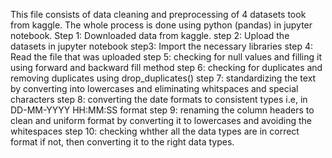 This file consists of data cleaning and preprocessing of 4 datasets took from kaggle.
The whole process is done using python (pandas) in jupyter notebook.
Step 1: Downloaded data from kaggle.
step 2: Upload the datasets in jupyter notebook
step3: Import the necessary libraries
step 4: Read the file that was uploaded 
step 5: checking for null values and filling it using forward and backward fill method
step 6: checking for duplicates and removing duplicates using drop_duplicates()
step 7: standardizing the text by converting into lowercases and eliminating whitspaces and special characters
step 8: converting the date formats to consistent types i.e, in DD-MM-YYYY HH:MM:SS format
step 9: renaming the column headers to clean and uniform format by converting it to lowercases and avoiding the whitespaces 
step 10: checking whther all the data types are in correct format if not, then converting it to the right data types.
